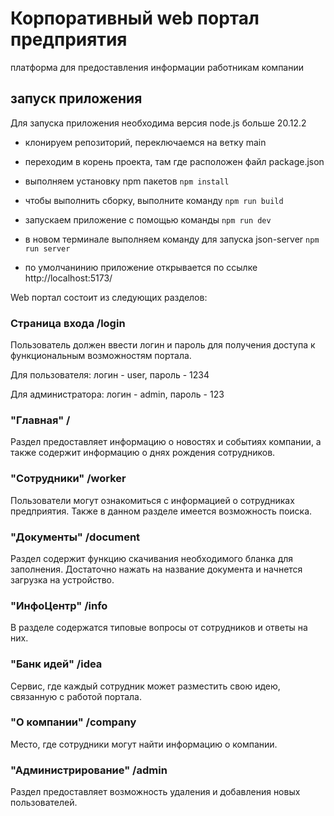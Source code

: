 # Корпоративный web портал предприятия

 платформа для предоставления информации работникам компании

## запуск приложения

Для запуска приложения необходима версия node.js больше 20.12.2

- клонируем репозиторий, переключаемся на ветку main

- переходим в корень проекта, там где расположен файл package.json

- выполняем установку npm пакетов `npm install`

- чтобы выполнить сборку, выполните команду `npm run build`

- запускаем приложение с помощью команды `npm run dev`

- в новом терминале выполняем команду для запуска json-server `npm run server`

- по умолчанинию приложение открывается по ссылке http://localhost:5173/

Web портал состоит из следующих разделов:

### **Страница входа** /login

Пользователь должен ввести логин и пароль для получения доступа к функциональным возможностям портала.

Для пользователя: логин - user, пароль - 1234

Для администратора: логин - admin, пароль - 123

### **"Главная"** /

Раздел предоставляет информацию о новостях и событиях компании, а также содержит информацию о днях рождения сотрудников.

### **"Сотрудники"** /worker

Пользователи могут ознакомиться с информацией о сотрудниках предприятия. Также в данном разделе имеется возможность поиска.

### **"Документы"** /document

Раздел содержит функцию скачивания необходимого бланка для заполнения. Достаточно нажать на название документа и начнется загрузка на устройство.

### **"ИнфоЦентр"** /info

В разделе содержатся типовые вопросы от сотрудников и ответы на них.

### **"Банк идей"** /idea

Сервис, где каждый сотрудник может разместить свою идею, связанную с работой портала.

### **"О компании"** /company

Место, где сотрудники могут найти информацию о компании.

### **"Администрирование"** /admin

Раздел предоставляет возможность удаления и добавления новых пользователей.
